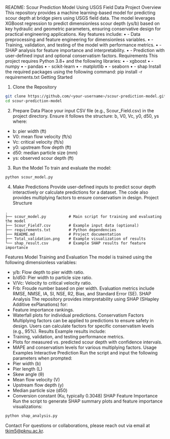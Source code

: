 README: Scour Prediction Model Using USGS Field Data
Project Overview
This repository provides a machine learning-based model for predicting scour depth at bridge piers using USGS field data. The model leverages XGBoost regression to predict dimensionless scour depth (ys/b) based on key hydraulic and geometric parameters, ensuring conservative design for practical engineering applications.
Key features include:
•	- Data preprocessing and feature engineering for dimensionless variables.
•	- Training, validation, and testing of the model with performance metrics.
•	- SHAP analysis for feature importance and interpretability.
•	- Prediction with user-defined input and optional conservatism factors.
Requirements
This project requires Python 3.8+ and the following libraries:
•	- xgboost
•	- numpy
•	- pandas
•	- scikit-learn
•	- matplotlib
•	- seaborn
•	- shap
Install the required packages using the following command:
pip install -r requirements.txt
Getting Started
1. Clone the Repository
```bash
git clone https://github.com/<your-username>/scour-prediction-model.git
cd scour-prediction-model
```
2. Prepare Data
Place your input CSV file (e.g., Scour_Field.csv) in the project directory. Ensure it follows the structure:
b, V0, Vc, y0, d50, ys
where:
- b: pier width (ft)
- V0: mean flow velocity (ft/s)
- Vc: critical velocity (ft/s)
- y0: upstream flow depth (ft)
- d50: median particle size (mm)
- ys: observed scour depth (ft)
3. Run the Model
To train and evaluate the model:
```bash
python scour_model.py
```
4. Make Predictions
Provide user-defined inputs to predict scour depth interactively or calculate predictions for a dataset. The code also provides multiplying factors to ensure conservatism in design.
Project Structure
```
.
├── scour_model.py          # Main script for training and evaluating the model
├── Scour_Field7.csv        # Example input data (optional)
├── requirements.txt        # Python dependencies
├── README.md               # Project documentation
├── Total_validation.png    # Example visualization of results
└── shap_result.csv         # Example SHAP results for feature importance
```
Features
Model Training and Evaluation
The model is trained using the following dimensionless variables:
- y/b: Flow depth to pier width ratio.
- b/d50: Pier width to particle size ratio.
- V/Vc: Velocity to critical velocity ratio.
- Frb: Froude number based on pier width.
Evaluation metrics include RMSE, NMSE, IA, SI, NSE, R2, Bias, and Standard Error (SE).
SHAP Analysis
The repository provides interpretability using SHAP (SHapley Additive exPlanations) for:
- Feature importance rankings.
- Waterfall plots for individual predictions.
Conservatism Factors
Multiplying factors can be applied to predictions to ensure safety in design. Users can calculate factors for specific conservatism levels (e.g., 95%).
Results
Example results include:
- Training, validation, and testing performance metrics.
- Plots for measured vs. predicted scour depth with confidence intervals.
- MAPE and conservatism levels for various multiplying factors.
Usage Examples
Interactive Prediction
Run the script and input the following parameters when prompted:
- Pier width (b)
- Pier length (L)
- Skew angle (θ)
- Mean flow velocity (V)
- Upstream flow depth (y)
- Median particle size (d50)
- Conversion constant (Ku, typically 0.3048)
SHAP Feature Importance
Run the script to generate SHAP summary plots and feature importance visualizations:
```bash
python shap_analysis.py
```
Contact
For questions or collaborations, please reach out via email at tkim5@pknu.ac.kr.
